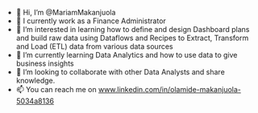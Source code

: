 - 👋 Hi, I’m @MariamMakanjuola
- 💼 I currently work as a Finance Administrator
- 👀 I’m interested in learning how to define and design Dashboard plans and build raw data using Dataflows and Recipes to Extract, Transform and Load (ETL) data from various data sources
- 🌱 I’m currently learning Data Analytics and how to use data to give business insights
- 💞️ I’m looking to collaborate with other Data Analysts and share knowledge.
- 📫 You can reach me on www.linkedin.com/in/olamide-makanjuola-5034a8136

<!---
MariamMakanjuola/MariamMakanjuola is a ✨ special ✨ repository because its `README.md` (this file) appears on your GitHub profile.
You can click the Preview link to take a look at your changes.
--->
